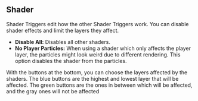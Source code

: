 ## Shader
Shader Triggers edit how the other Shader Triggers work. You can disable shader effects and limit the layers they affect.

- **Disable All:** Disables all other shaders.
- **No Player Particles:** When using a shader which only affects the player layer, the particles might look weird due to different rendering. This option disables the shader from the particles.

With the buttons at the bottom, you can choose the layers affected by the shaders. The blue buttons are the highest and lowest layer that will be affected. The green buttons are the ones in between which will be affected, and the gray ones will not be affected